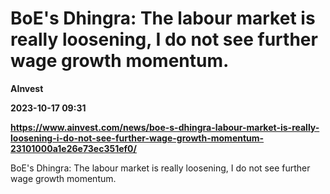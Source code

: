 # BoE's Dhingra: The labour market is really loosening, I do not see further wage growth momentum.
**AInvest**

**2023-10-17 09:31**

**https://www.ainvest.com/news/boe-s-dhingra-labour-market-is-really-loosening-i-do-not-see-further-wage-growth-momentum-23101000a1e26e73ec351ef0/**

BoE's Dhingra: The labour market is really loosening, I do not see further wage growth momentum.